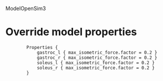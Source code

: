 ModelOpenSim3
# Override model properties
			Properties {
				gastroc_l { max_isometric_force.factor = 0.2 }
				gastroc_r { max_isometric_force.factor = 0.2 }
				soleus_l { max_isometric_force.factor = 0.2 }
				soleus_r { max_isometric_force.factor = 0.2 }
			}
			